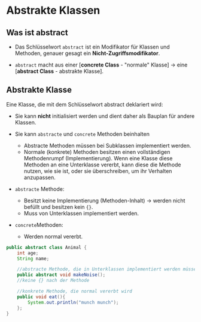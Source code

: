 # Abstrakte Klassen

## Was ist abstract
- Das Schlüsselwort `abstract` ist ein Modifikator für Klassen und Methoden, genauer gesagt ein **Nicht-Zugriffsmodifikator**.

- `abstract` macht aus einer [**concrete Class** - "normale" Klasse] &rarr; eine [**abstract Class** - abstrakte Klasse].


## Abstrakte Klasse

Eine Klasse, die mit dem Schlüsselwort abstract deklariert wird:

- Sie kann **nicht** initialisiert werden und dient daher als Bauplan für andere Klassen.

- Sie kann `abstracte` und `concrete` Methoden beinhalten
    - Abstracte Methoden müssen bei Subklassen implementiert werden.
    - Normale (konkrete) Methoden besitzen einen vollständigen Methodenrumpf (Implementierung). Wenn eine Klasse diese Methoden an eine Unterklasse vererbt, kann diese die Methode nutzen, wie sie ist, oder sie überschreiben, um ihr Verhalten anzupassen.

- `abstracte` Methode:
    - Besitzt keine Implementierung (Methoden-Inhalt) &rarr; werden nicht befüllt und besitzen kein `{}`.
    - Muss von Unterklassen implementiert werden.

- `concrete`Methoden:
    - Werden normal vererbt.
    
```Java
public abstract class Animal {
    int age;
    String name;

    //abstracte Methode, die in Unterklassen implementiert werden müssen
    public abstract void makeNoise();
    //keine {} nach der Methode

    //konkrete Methode, die normal vererbt wird
    public void eat(){
        System.out.println("munch munch");
    };
}
```




